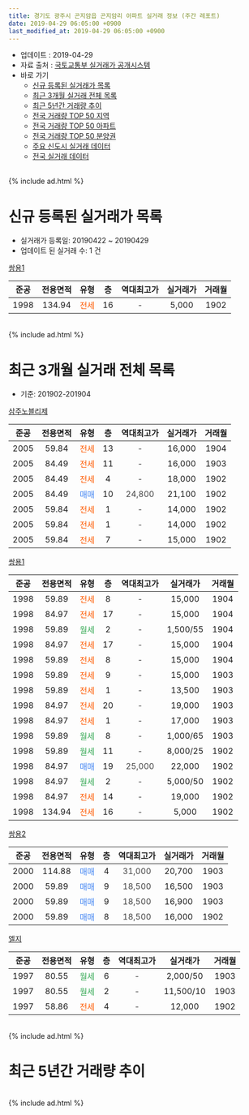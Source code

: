 ```yaml
---
title: 경기도 광주시 곤지암읍 곤지암리 아파트 실거래 정보 (주간 레포트)
date: 2019-04-29 06:05:00 +0900
last_modified_at: 2019-04-29 06:05:00 +0900
---
```


* 업데이트 : 2019-04-29
* 자료 출처 : [국토교통부 실거래가 공개시스템](http://rt.molit.go.kr)
* 바로 가기
    * [신규 등록된 실거래가 목록](#신규-등록된-실거래가-목록)
    * [최근 3개월 실거래 전체 목록](#최근-3개월-실거래-전체-목록)
    * [최근 5년간 거래량 추이](#최근-5년간-거래량-추이)
    * [전국 거래량 TOP 50 지역](https://inasie.github.io/apt-trade-info/최근-3개월-전국에서-가장-거래가-많이-발생한-지역)
    * [전국 거래량 TOP 50 아파트](https://inasie.github.io/apt-trade-info/최근-3개월-전국에서-가장-거래가-많이-발생한-아파트)
    * [전국 거래량 TOP 50 분양권](https://inasie.github.io/apt-trade-info/최근-3개월-전국에서-가장-거래가-많이-발생한-분양권)
    * [주요 신도시 실거래 데이터](https://inasie.github.io/apt-trade-info/주요-신도시)
    * [전국 실거래 데이터](https://inasie.github.io/apt-trade-info/전국)
<br>
{% include ad.html %}
<br>

# 신규 등록된 실거래가 목록
* 실거래가 등록일: 20190422 ~ 20190429
* 업데이트 된 실거래 수: 1 건


[쌍용1](https://search.naver.com/search.naver?query=%EA%B2%BD%EA%B8%B0%EB%8F%84+%EA%B4%91%EC%A3%BC%EC%8B%9C+%EA%B3%A4%EC%A7%80%EC%95%94%EC%9D%8D+%EA%B3%A4%EC%A7%80%EC%95%94%EB%A6%AC+%EC%8C%8D%EC%9A%A91)

|준공|전용면적|유형|층|역대최고가|실거래가|거래월|
|:---:|:---:|:---:|:---:|:---:|:---:|:---:|
|1998|134.94|<span style="color:#ff5a00">전세</span>|16|<span style="color:#444444">-</span>|5,000|1902|


<br>
{% include ad.html %}
<br>

# 최근 3개월 실거래 전체 목록
* 기준: 201902-201904


[삼주노블리제](https://search.naver.com/search.naver?query=%EA%B2%BD%EA%B8%B0%EB%8F%84+%EA%B4%91%EC%A3%BC%EC%8B%9C+%EA%B3%A4%EC%A7%80%EC%95%94%EC%9D%8D+%EA%B3%A4%EC%A7%80%EC%95%94%EB%A6%AC+%EC%82%BC%EC%A3%BC%EB%85%B8%EB%B8%94%EB%A6%AC%EC%A0%9C)

|준공|전용면적|유형|층|역대최고가|실거래가|거래월|
|:---:|:---:|:---:|:---:|:---:|:---:|:---:|
|2005|59.84|<span style="color:#ff5a00">전세</span>|13|<span style="color:#444444">-</span>|16,000|1904|
|2005|84.49|<span style="color:#ff5a00">전세</span>|11|<span style="color:#444444">-</span>|16,000|1903|
|2005|84.49|<span style="color:#ff5a00">전세</span>|4|<span style="color:#444444">-</span>|18,000|1902|
|2005|84.49|<span style="color:#4285f3">매매</span>|10|<span style="color:#444444">24,800</span>|21,100|1902|
|2005|59.84|<span style="color:#ff5a00">전세</span>|1|<span style="color:#444444">-</span>|14,000|1902|
|2005|59.84|<span style="color:#ff5a00">전세</span>|1|<span style="color:#444444">-</span>|14,000|1902|
|2005|59.84|<span style="color:#ff5a00">전세</span>|7|<span style="color:#444444">-</span>|15,000|1902|

[쌍용1](https://search.naver.com/search.naver?query=%EA%B2%BD%EA%B8%B0%EB%8F%84+%EA%B4%91%EC%A3%BC%EC%8B%9C+%EA%B3%A4%EC%A7%80%EC%95%94%EC%9D%8D+%EA%B3%A4%EC%A7%80%EC%95%94%EB%A6%AC+%EC%8C%8D%EC%9A%A91)

|준공|전용면적|유형|층|역대최고가|실거래가|거래월|
|:---:|:---:|:---:|:---:|:---:|:---:|:---:|
|1998|59.89|<span style="color:#ff5a00">전세</span>|8|<span style="color:#444444">-</span>|15,000|1904|
|1998|84.97|<span style="color:#ff5a00">전세</span>|17|<span style="color:#444444">-</span>|15,000|1904|
|1998|59.89|<span style="color:#34a853">월세</span>|2|<span style="color:#444444">-</span>|1,500/55|1904|
|1998|84.97|<span style="color:#ff5a00">전세</span>|17|<span style="color:#444444">-</span>|15,000|1904|
|1998|59.89|<span style="color:#ff5a00">전세</span>|8|<span style="color:#444444">-</span>|15,000|1904|
|1998|59.89|<span style="color:#ff5a00">전세</span>|9|<span style="color:#444444">-</span>|15,000|1903|
|1998|59.89|<span style="color:#ff5a00">전세</span>|1|<span style="color:#444444">-</span>|13,500|1903|
|1998|84.97|<span style="color:#ff5a00">전세</span>|20|<span style="color:#444444">-</span>|19,000|1903|
|1998|84.97|<span style="color:#ff5a00">전세</span>|1|<span style="color:#444444">-</span>|17,000|1903|
|1998|59.89|<span style="color:#34a853">월세</span>|8|<span style="color:#444444">-</span>|1,000/65|1903|
|1998|59.89|<span style="color:#34a853">월세</span>|11|<span style="color:#444444">-</span>|8,000/25|1902|
|1998|84.97|<span style="color:#4285f3">매매</span>|19|<span style="color:#444444">25,000</span>|22,000|1902|
|1998|84.97|<span style="color:#34a853">월세</span>|2|<span style="color:#444444">-</span>|5,000/50|1902|
|1998|84.97|<span style="color:#ff5a00">전세</span>|14|<span style="color:#444444">-</span>|19,000|1902|
|1998|134.94|<span style="color:#ff5a00">전세</span>|16|<span style="color:#444444">-</span>|5,000|1902|

[쌍용2](https://search.naver.com/search.naver?query=%EA%B2%BD%EA%B8%B0%EB%8F%84+%EA%B4%91%EC%A3%BC%EC%8B%9C+%EA%B3%A4%EC%A7%80%EC%95%94%EC%9D%8D+%EA%B3%A4%EC%A7%80%EC%95%94%EB%A6%AC+%EC%8C%8D%EC%9A%A92)

|준공|전용면적|유형|층|역대최고가|실거래가|거래월|
|:---:|:---:|:---:|:---:|:---:|:---:|:---:|
|2000|114.88|<span style="color:#4285f3">매매</span>|4|<span style="color:#444444">31,000</span>|20,700|1903|
|2000|59.89|<span style="color:#4285f3">매매</span>|9|<span style="color:#444444">18,500</span>|16,500|1903|
|2000|59.89|<span style="color:#4285f3">매매</span>|9|<span style="color:#444444">18,500</span>|16,900|1903|
|2000|59.89|<span style="color:#4285f3">매매</span>|8|<span style="color:#444444">18,500</span>|16,000|1902|

[엘지](https://search.naver.com/search.naver?query=%EA%B2%BD%EA%B8%B0%EB%8F%84+%EA%B4%91%EC%A3%BC%EC%8B%9C+%EA%B3%A4%EC%A7%80%EC%95%94%EC%9D%8D+%EA%B3%A4%EC%A7%80%EC%95%94%EB%A6%AC+%EC%97%98%EC%A7%80)

|준공|전용면적|유형|층|역대최고가|실거래가|거래월|
|:---:|:---:|:---:|:---:|:---:|:---:|:---:|
|1997|80.55|<span style="color:#34a853">월세</span>|6|<span style="color:#444444">-</span>|2,000/50|1903|
|1997|80.55|<span style="color:#34a853">월세</span>|2|<span style="color:#444444">-</span>|11,500/10|1903|
|1997|58.86|<span style="color:#ff5a00">전세</span>|4|<span style="color:#444444">-</span>|12,000|1902|


<br>
{% include ad.html %}
<br>

# 최근 5년간 거래량 추이


<div style="width:100%;">
    <canvas id="deal_progress" height="200"></canvas>
</div>

<script>
new Chart(document.getElementById("deal_progress"), {
    type: 'line',
    data: {
        labels: ['201404','201405','201406','201407','201408','201409','201410','201411','201412','201501','201502','201503','201504','201505','201506','201507','201508','201509','201510','201511','201512','201601','201602','201603','201604','201605','201606','201607','201608','201609','201610','201611','201612','201701','201702','201703','201704','201705','201706','201707','201708','201709','201710','201711','201712','201801','201802','201803','201804','201805','201806','201807','201808','201809','201810','201811','201812','201901','201902','201903','201904'],
        datasets: [{
            label: '매매',
            pointRadius: 1,
            data: [7, 11, 3, 5, 14, 11, 12, 10, 9, 2, 11, 18, 17, 12, 11, 10, 10, 6, 11, 8, 9, 9, 11, 18, 11, 18, 10, 14, 11, 9, 9, 5, 4, 2, 4, 5, 7, 9, 7, 7, 10, 10, 2, 5, 5, 9, 6, 3, 2, 6, 5, 3, 7, 4, 2, 2, 6, 2, 3, 3, 0],
            borderColor: "rgba(255, 201, 14, 1)",
            backgroundColor: "rgba(255, 201, 14, 0.5)",
            fill: false,
            lineTension: 0
        },{
            label: '전월세',
            pointRadius: 1,
            data: [9, 13, 13, 7, 12, 10, 11, 11, 11, 16, 13, 17, 8, 9, 12, 4, 12, 12, 7, 5, 12, 9, 7, 6, 10, 9, 9, 11, 13, 15, 9, 11, 5, 6, 17, 19, 9, 5, 7, 6, 8, 8, 8, 6, 3, 6, 3, 10, 11, 3, 7, 7, 10, 8, 7, 5, 5, 8, 9, 8, 6],
            borderColor: "rgba(0, 141, 185, 1)",
            backgroundColor: "rgba(0, 141, 185, 0.5)",
            fill: false,
            lineTension: 0
        }
        ]
    },
    options: {
        responsive: true,
        title: {
            display: false
        },
        tooltips: {
            mode: 'index',
            intersect: false
        },
        hover: {
            mode: 'nearest',
            intersect: true
        },
        scales: {
            xAxes: [{
                display: true,
                scaleLabel: {
                    display: true,
                    labelString: '년/월'
                }
            }],
            yAxes: [{
                display: true,
                ticks: {
                    suggestedMin: 0,
                },
                scaleLabel: {
                    display: true,
                    labelString: '실거래 수'
                }
            }]
        }
    }
});

</script>


<br>
{% include ad.html %}
<br>

